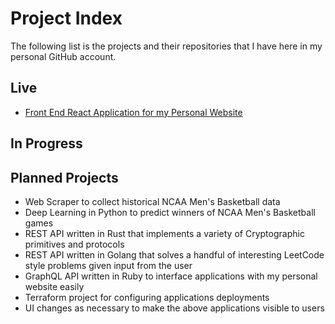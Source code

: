 # Project Index
The following list is the projects and their repositories that I have here in my personal GitHub account.

## Live
* [Front End React Application for my Personal Website](https://github.com/andrew-ellis-engineering/front-end)

## In Progress

## Planned Projects
* Web Scraper to collect historical NCAA Men's Basketball data
* Deep Learning in Python to predict winners of NCAA Men's Basketball games
* REST API written in Rust that implements a variety of Cryptographic primitives and protocols
* REST API written in Golang that solves a handful of interesting LeetCode style problems given input from the user
* GraphQL API written in Ruby to interface applications with my personal website easily
* Terraform project for configuring applications deployments
* UI changes as necessary to make the above applications visible to users

